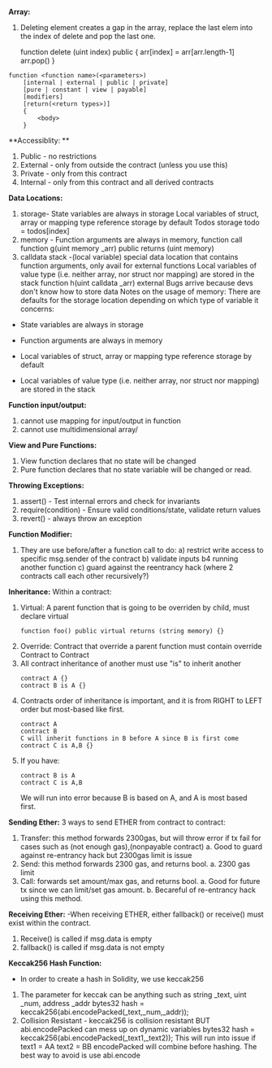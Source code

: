 **Array:** 
1) Deleting element creates a gap in the array, replace the last elem into the index of delete and pop the last one.

    function delete (uint index) public 
    {
    arr[index] = arr[arr.length-1]
    arr.pop()
    }


````
function <function name>(<parameters>)
    [internal | external | public | private]
    [pure | constant | view | payable]
    [modifiers]
    [return(<return types>)]
    {
        <body>
    }
````

**Accessiblity: **
1. Public - no restrictions
2. External - only from outside the contract (unless you use this)
3. Private - only from this contract
4. Internal - only from this contract and all derived contracts

**Data Locations:**
1) storage- State variables are always in storage
    Local variables of struct, array or mapping type reference storage by default
    Todos storage todo = todos[index]
2) memory - Function arguments are always in memory, function call
    function g(uint memory _arr) public returns (uint memory) 
3) calldata stack -(local variable) special data location that contains function arguments, only avail for external functions
    Local variables of value type (i.e. neither array, nor struct nor mapping) are stored in the stack
    function h(uint calldata _arr) external
    Bugs arrive because devs don't know how to store data
Notes on the usage of memory:
There are defaults for the storage location depending on which type of variable it concerns:

- State variables are always in storage

- Function arguments are always in memory

- Local variables of struct, array or mapping type reference storage by default

- Local variables of value type (i.e. neither array, nor struct nor mapping) are stored in the stack


    
**Function input/output:**
1) cannot use mapping for input/output in function
2) cannot use multidimensional array/

**View and Pure Functions:**
1) View function declares that no state will be changed
2) Pure function declares that no state variable will be changed or read.

**Throwing Exceptions:**
1) assert() - Test internal errors and check for invariants
2) require(condition) - Ensure valid conditions/state, validate return values
3) revert() - always throw an exception

**Function Modifier:**
1) They are use before/after a function call to do:
    a) restrict write access to specific msg.sender of the contract
    b) validate inputs b4 running another function
    c) guard against the reentrancy hack (where 2 contracts call each other recursively?)
  
**Inheritance:** 
Within a contract:
1) Virtual: A parent function that is going to be overriden by child, must declare virtual
    ````
    function foo() public virtual returns (string memory) {}
    ````
2) Override: Contract that override a parent function must contain override
Contract to Contract
3) All contract inheritance of another must use "is" to inherit another
    ````
    contract A {}
    contract B is A {}
    ````
4) Contracts order of inheritance is important, and it is from RIGHT to LEFT order but most-based like first.
    ````
    contract A
    contract B
    C will inherit functions in B before A since B is first come
    contract C is A,B {}
    ````
5) If you have:
    ````contract A
    contract B is A
    contract C is A,B
    ````
   We will run into error because B is based on A, and A is most based first.
   
**Sending Ether:**
3 ways to send ETHER from contract to contract:
1) Transfer: this method forwards 2300gas, but will throw error if tx fail for cases such as (not enough gas),(nonpayable contract)
    a. Good to guard against re-entrancy hack but 2300gas limit is issue
2) Send: this method forwards 2300 gas, and returns bool.
    a. 2300 gas limit
3) Call: forwards set amount/max gas, and returns bool.
    a. Good for future tx since we can limit/set gas amount.
    b. Becareful of re-entrancy hack using this method.

**Receiving Ether:**
-When receiving ETHER, either fallback() or receive() must exist within the contract.
1) Receive() is called if msg.data is empty
2) fallback() is called if msg.data is not empty

**Keccak256 Hash Function:**
- In order to create a hash in Solidity, we use keccak256
1) The parameter for keccak can be anything such as string _text, uint _num, address _addr
    bytes32 hash = keccak256(abi.encodePacked(_text,_num,_addr));
2) Collision Resistant - keccak256 is collision resistant BUT abi.encodePacked can mess up on dynamic variables
    bytes32 hash = keccak256(abi.encodePacked(_text1,_text2));
    This will run into issue if 
    text1 = AA
    text2 = BB
    encodePacked will combine before hashing.
    The best way to avoid is use abi.encode
